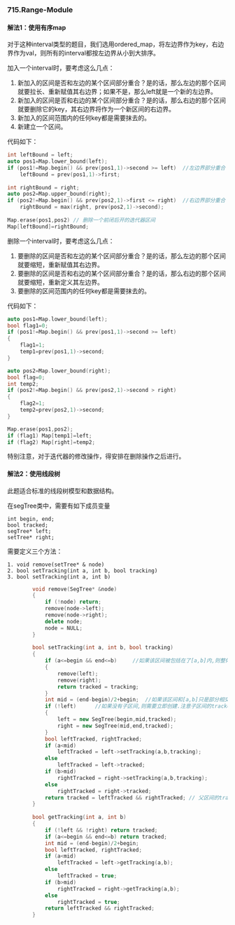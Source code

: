 ### 715.Range-Module

#### 解法1：使用有序map

对于这种interval类型的题目，我们选用ordered_map，将左边界作为key，右边界作为val，则所有的interval都按左边界从小到大排序。

加入一个interval时，要考虑这么几点：

1. 新加入的区间是否和左边的某个区间部分重合？是的话，那么左边的那个区间就要拉长、重新赋值其右边界；如果不是，那么left就是一个新的左边界。
2. 新加入的区间是否和右边的某个区间部分重合？是的话，那么右边的那个区间就要删除它的key，其右边界将作为一个新区间的右边界。
3. 新加入的区间范围内的任何key都是需要抹去的。
4. 新建立一个区间。

代码如下：
```cpp
int leftBound = left;
auto pos1=Map.lower_bound(left);
if (pos1!=Map.begin() && prev(pos1,1)->second >= left)  //左边界部分重合
    leftBound = prev(pos1,1)->first;
    
int rightBound = right;
auto pos2=Map.upper_bound(right);
if (pos2!=Map.begin() && prev(pos2,1)->first <= right)  //右边界部分重合
    rightBound = max(right, prev(pos2,1)->second);
    
Map.erase(pos1,pos2) // 删除一个前闭后开的迭代器区间
Map[leftBound]=rightBound;
```

删除一个interval时，要考虑这么几点：

1. 要删除的区间是否和左边的某个区间部分重合？是的话，那么左边的那个区间就要缩短，重新赋值其右边界。
2. 要删除的区间是否和右边的某个区间部分重合？是的话，那么右边的那个区间就要缩短，重新定义其左边界。
3. 要删除的区间范围内的任何key都是需要抹去的。

代码如下：
```cpp
auto pos1=Map.lower_bound(left);
bool flag1=0;
if (pos1!=Map.begin() && prev(pos1,1)->second >= left)
{
    flag1=1;
    temp1=prev(pos1,1)->second;
}

auto pos2=Map.lower_bound(right);
bool flag=0;
int temp2;
if (pos2!=Map.begin() && prev(pos2,1)->second > right)
{
    flag2=1;
    temp2=prev(pos2,1)->second;
}

Map.erase(pos1,pos2);
if (flag1) Map[temp1]=left;
if (flag2) Map[right]=temp2;
```
特别注意，对于迭代器的修改操作，得安排在删除操作之后进行。


#### 解法2：使用线段树

此题适合标准的线段树模型和数据结构。

在segTree类中，需要有如下成员变量
```
int begin, end;
bool tracked;
segTree* left;
setTree* right;
```

需要定义三个方法：
```
1. void remove(setTree* & node)
2. bool setTracking(int a, int b, bool tracking)
3. bool setTracking(int a, int b)
```
```cpp
        void remove(SegTree* &node)
        {
            if (!node) return;
            remove(node->left);
            remove(node->right);
            delete node;
            node = NULL;
        }
        
        bool setTracking(int a, int b, bool tracking)
        {
            if (a<=begin && end<=b)     //如果该区间被包括在了[a,b]内,则整体标记
            {
                remove(left);
                remove(right);
                return tracked = tracking;
            }
            int mid = (end-begin)/2+begin;  //如果该区间和[a,b]只是部分相交,则需要往下搜索
            if (!left)      //如果没有子区间,则需要立即创建.注意子区间的tracked可以完全继承自该区间的tracked
            {
                left = new SegTree(begin,mid,tracked);
                right = new SegTree(mid,end,tracked);
            }
            bool leftTracked, rightTracked;
            if (a<mid)            
                leftTracked = left->setTracking(a,b,tracking);
            else
                leftTracked = left->tracked;
            if (b>mid)
                rightTracked = right->setTracking(a,b,tracking);
            else
                rightTracked = right->tracked;
            return tracked = leftTracked && rightTracked; // 父区间的tracked,永远来自两个子区间tracked的"与"
        }
        
        bool getTracking(int a, int b)
        {            
            if (!left && !right) return tracked;
            if (a<=begin && end<=b) return tracked;            
            int mid = (end-begin)/2+begin;
            bool leftTracked, rightTracked;
            if (a<mid)
                leftTracked = left->getTracking(a,b);
            else
                leftTracked = true;
            if (b>mid)
                rightTracked = right->getTracking(a,b);
            else
                rightTracked = true;
            return leftTracked && rightTracked;                
        }
```        
